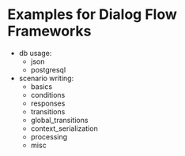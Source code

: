 # Examples for Dialog Flow Frameworks

- db usage:
    - json
    - postgresql
- scenario writing:
    - basics
    - conditions
    - responses
    - transitions
    - global_transitions
    - context_serialization
    - processing
    - misc
